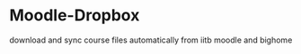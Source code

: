 Moodle-Dropbox
==============

download and sync course files automatically from iitb moodle and bighome